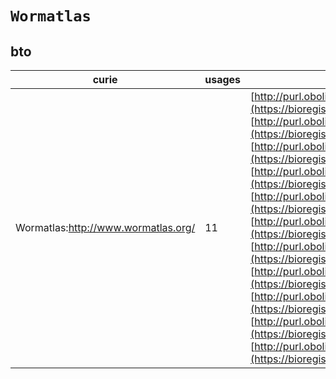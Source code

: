 # `Wormatlas`

## bto

| curie                               |   usages | nodes                                                                                                                                                                                                                                                                                                                                                                                                                                                                                                                                                                                                                                                                                                                                                                                                                                                                                                                                                                                                                                                                                                                                                                                                                                                                                     |
|-------------------------------------|----------|-------------------------------------------------------------------------------------------------------------------------------------------------------------------------------------------------------------------------------------------------------------------------------------------------------------------------------------------------------------------------------------------------------------------------------------------------------------------------------------------------------------------------------------------------------------------------------------------------------------------------------------------------------------------------------------------------------------------------------------------------------------------------------------------------------------------------------------------------------------------------------------------------------------------------------------------------------------------------------------------------------------------------------------------------------------------------------------------------------------------------------------------------------------------------------------------------------------------------------------------------------------------------------------------|
| Wormatlas:http://www.wormatlas.org/ |       11 | [http://purl.obolibrary.org/obo/BTO:0004719](https://bioregistry.io/http://purl.obolibrary.org/obo/BTO:0004719), [http://purl.obolibrary.org/obo/BTO:0004876](https://bioregistry.io/http://purl.obolibrary.org/obo/BTO:0004876), [http://purl.obolibrary.org/obo/BTO:0004877](https://bioregistry.io/http://purl.obolibrary.org/obo/BTO:0004877), [http://purl.obolibrary.org/obo/BTO:0004878](https://bioregistry.io/http://purl.obolibrary.org/obo/BTO:0004878), [http://purl.obolibrary.org/obo/BTO:0005271](https://bioregistry.io/http://purl.obolibrary.org/obo/BTO:0005271), [http://purl.obolibrary.org/obo/BTO:0005519](https://bioregistry.io/http://purl.obolibrary.org/obo/BTO:0005519), [http://purl.obolibrary.org/obo/BTO:0005520](https://bioregistry.io/http://purl.obolibrary.org/obo/BTO:0005520), [http://purl.obolibrary.org/obo/BTO:0006338](https://bioregistry.io/http://purl.obolibrary.org/obo/BTO:0006338), [http://purl.obolibrary.org/obo/BTO:0006339](https://bioregistry.io/http://purl.obolibrary.org/obo/BTO:0006339), [http://purl.obolibrary.org/obo/BTO:0006340](https://bioregistry.io/http://purl.obolibrary.org/obo/BTO:0006340), [http://purl.obolibrary.org/obo/BTO:0006341](https://bioregistry.io/http://purl.obolibrary.org/obo/BTO:0006341) |
